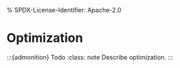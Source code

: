 % SPDX-License-Identifier: Apache-2.0

# Optimization

:::{admonition} Todo
:class: note
Describe optimization.
:::
